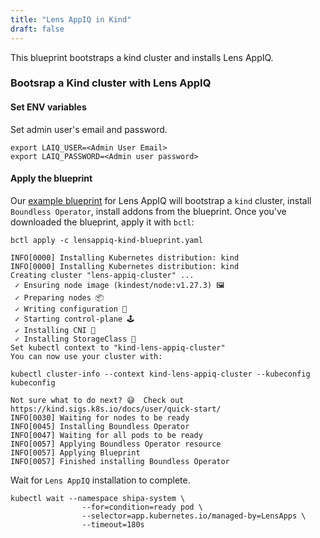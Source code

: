 ```yaml
---
title: "Lens AppIQ in Kind"
draft: false
---
```


This blueprint bootstraps a kind cluster and installs Lens AppIQ.

### Bootsrap a Kind cluster with Lens AppIQ

#### Set ENV variables

Set admin user's email and password.
```shell
export LAIQ_USER=<Admin User Email>
export LAIQ_PASSWORD=<Admin user password>
```

#### Apply the blueprint

Our [example blueprint](https://raw.githubusercontent.com/mirantiscontainers/boundless/main/blueprints/kind-lens-appiq/kind-lens-appiq.yaml) for Lens AppIQ will bootstrap a `kind` cluster, install `Boundless Operator`, install addons from the blueprint. Once you've downloaded the blueprint, apply it with `bctl`:

```shell
bctl apply -c lensappiq-kind-blueprint.yaml
```

```shell
INFO[0000] Installing Kubernetes distribution: kind
INFO[0000] Installing Kubernetes distribution: kind
Creating cluster "lens-appiq-cluster" ...
 ✓ Ensuring node image (kindest/node:v1.27.3) 🖼
 ✓ Preparing nodes 📦
 ✓ Writing configuration 📜
 ✓ Starting control-plane 🕹️
 ✓ Installing CNI 🔌
 ✓ Installing StorageClass 💾
Set kubectl context to "kind-lens-appiq-cluster"
You can now use your cluster with:

kubectl cluster-info --context kind-lens-appiq-cluster --kubeconfig kubeconfig

Not sure what to do next? 😅  Check out https://kind.sigs.k8s.io/docs/user/quick-start/
INFO[0030] Waiting for nodes to be ready
INFO[0045] Installing Boundless Operator
INFO[0047] Waiting for all pods to be ready
INFO[0057] Applying Boundless Operator resource
INFO[0057] Applying Blueprint
INFO[0057] Finished installing Boundless Operator
```

Wait for `Lens AppIQ` installation to complete.
```shell
kubectl wait --namespace shipa-system \
                --for=condition=ready pod \
                --selector=app.kubernetes.io/managed-by=LensApps \
                --timeout=180s
```
